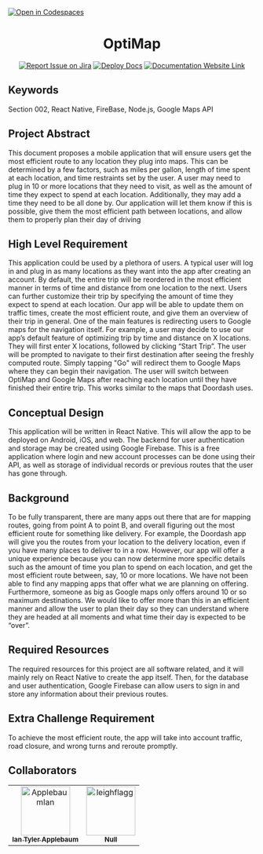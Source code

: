 [![Open in Codespaces](https://classroom.github.com/assets/launch-codespace-f4981d0f882b2a3f0472912d15f9806d57e124e0fc890972558857b51b24a6f9.svg)](https://classroom.github.com/open-in-codespaces?assignment_repo_id=10118262)
<div align="center">

# OptiMap
[![Report Issue on Jira](https://img.shields.io/badge/Report%20Issues-Jira-0052CC?style=flat&logo=jira-software)](https://temple-cis-projects-in-cs.atlassian.net/jira/software/c/projects/OM/issues)
[![Deploy Docs](https://github.com/ApplebaumIan/tu-cis-4398-docs-template/actions/workflows/deploy.yml/badge.svg)](https://github.com/Capstone-Projects-2023-Spring/project-optimap/deployments/activity_log?environment=github-pages)
[![Documentation Website Link](https://img.shields.io/badge/-Documentation%20Website-brightgreen)](https://capstone-projects-2023-spring.github.io/project-optimap/)


</div>


## Keywords

Section 002, React Native, FireBase, Node.js, Google Maps API

## Project Abstract

This document proposes a mobile application that will ensure users get the most efficient 
route to any location they plug into maps. This can be determined by a few factors, such as miles 
per gallon, length of time spent at each location, and time restraints set by the user. A user may 
need to plug in 10 or more locations that they need to visit, as well as the amount of time they 
expect to spend at each location. Additionally, they may add a time they need to be all done by. 
Our application will let them know if this is possible, give them the most efficient path between 
locations, and allow them to properly plan their day of driving

## High Level Requirement

This application could be used by a plethora of users. A typical user will log in and plug 
in as many locations as they want into the app after creating an account. By default, the entire 
trip will be reordered in the most efficient manner in terms of time and distance from one 
location to the next. Users can further customize their trip by specifying the amount of time they 
expect to spend at each location. Our app will be able to update them on traffic times, create the 
most efficient route, and give them an overview of their trip in general. One of the main features 
is redirecting users to Google maps for the navigation itself. For example, a user may decide to 
use our app’s default feature of optimizing trip by time and distance on X locations. They will 
first enter X locations, followed by clicking “Start Trip”. The user will be prompted to navigate 
to their first destination after seeing the freshly computed route. Simply tapping "Go" will 
redirect them to Google Maps where they can begin their navigation. The user will switch 
between OptiMap and Google Maps after reaching each location until they have finished their 
entire trip. This works similar to the maps that Doordash uses.

## Conceptual Design

This application will be written in React Native. This will allow the app to be deployed 
on Android, iOS, and web. The backend for user authentication and storage may be created using 
Google Firebase. This is a free application where login and new account processes can be done 
using their API, as well as storage of individual records or previous routes that the user has gone 
through.

## Background

To be fully transparent, there are many apps out there that are for mapping routes, going 
from point A to point B, and overall figuring out the most efficient route for something like 
delivery. For example, the Doordash app will give you the routes from your location to the 
delivery location, even if you have many places to deliver to in a row. However, our app will 
offer a unique experience because you can now determine more specific details such as the 
amount of time you plan to spend on each location, and get the most efficient route between, say, 
10 or more locations. We have not been able to find any mapping apps that offer what we are 
planning on offering.
Furthermore, someone as big as Google maps only offers around 10 or so maximum 
destinations. We would like to offer more than this in an efficient manner and allow the user to 
plan their day so they can understand where they are headed at all moments and what time their 
day is expected to be “over”.

## Required Resources

The required resources for this project are all software related, and it will mainly rely on 
React Native to create the app itself. Then, for the database and user authentication, Google 
Firebase can allow users to sign in and store any information about their previous routes.

## Extra Challenge Requirement

To achieve the most efficient route, the app will take into account traffic, road closure, and 
wrong turns and reroute promptly.

## Collaborators

[//]: # ( readme: collaborators -start )
<table>
<tr>
    <td align="center">
        <a href="https://github.com/ApplebaumIan">
            <img src="https://avatars.githubusercontent.com/u/9451941?v=4" width="100;" alt="ApplebaumIan"/>
            <br />
            <sub><b>Ian Tyler Applebaum</b></sub>
        </a>
    </td>
    <td align="center">
        <a href="https://github.com/leighflagg">
            <img src="https://avatars.githubusercontent.com/u/77810293?v=4" width="100;" alt="leighflagg"/>
            <br />
            <sub><b>Null</b></sub>
        </a>
    </td></tr>
</table>

[//]: # ( readme: collaborators -end )
